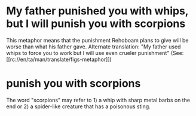 # My father punished you with whips, but I will punish you with scorpions

This metaphor means that the punishment Rehoboam plans to give will be worse than what his father gave. Alternate translation: "My father used whips to force you to work but I will use even crueler punishment" (See: [[rc://en/ta/man/translate/figs-metaphor]])

# punish you with scorpions

The word "scorpions" may refer to 1) a whip with sharp metal barbs on the end or 2) a spider-like creature that has a poisonous sting.

